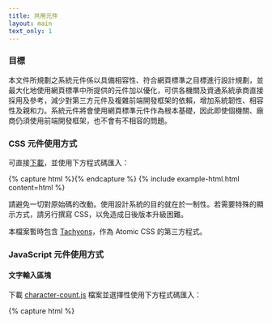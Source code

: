 ```yaml
---
title: 共用元件
layout: main
text_only: 1
---
```


### 目標

本文件所規劃之系統元件係以具備相容性、符合網頁標準之目標進行設計規劃，並最大化地使用網頁標準中所提供的元件加以優化，可供各機關及資通系統承商直接採用及參考，減少對第三方元件及複雜前端開發框架的依賴，增加系統韌性、相容性及親和力。系統元件將會使用網頁標準元件作為根本基礎，因此即使個機關、廠商仍須使用前端開發框架，也不會有不相容的問題。

### CSS 元件使用方式

可直接[下載](/assets/css.zip)，並使用下方程式碼匯入：

{% capture html %}<link rel="stylesheet" href="../main.css">{% endcapture %}
{% include example-html.html content=html %}

請避免一切對原始碼的改動。使用設計系統的目的就在於一制性。若需要特殊的顯示方式，請另行撰寫 CSS，以免造成日後版本升級困難。

<div class="warning-text">
  <p>
    本檔案暫時包含 <a href="https://tachyons.io/">Tachyons</a>，作為 Atomic CSS 的第三方程式。
  </p>
</div>


### JavaScript 元件使用方式

#### 文字輸入區塊

下載 [character-count.js](/assets/js/components/character-count.js) 檔案並選擇性使用下方程式碼匯入：

{% capture html %}<script src="../character-count.js" defer>{% endcapture %}
{% include example-html.html content=html %}

#### 公文元件

下載 [official-document-element.js](/assets/js/components/official-document-element.js) 檔案並選擇性使用下方程式碼匯入：

{% capture html %}<script src="../official-document-element.js" defer>{% endcapture %}
{% include example-html.html content=html %}

#### 互動資料表格

下載 [interactive-table-element.js](/assets/components/interactive-table-element.js) 檔案並選擇性使用下方程式碼匯入：

{% capture html %}<script src="../interactive-table-element.js" defer>{% endcapture %}
{% include example-html.html content=html %}

